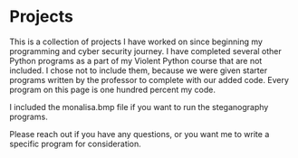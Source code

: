 # Projects
This is a collection of projects I have worked on since beginning my programming and cyber security journey. I have completed several other Python programs as a part of my Violent Python course that are not included. I chose not to include them, because we were given starter programs written by the professor to complete with our added code. Every program on this page is one hundred percent my code.

I included the monalisa.bmp file if you want to run the steganography programs.

Please reach out if you have any questions, or you want me to write a specific program for consideration.
